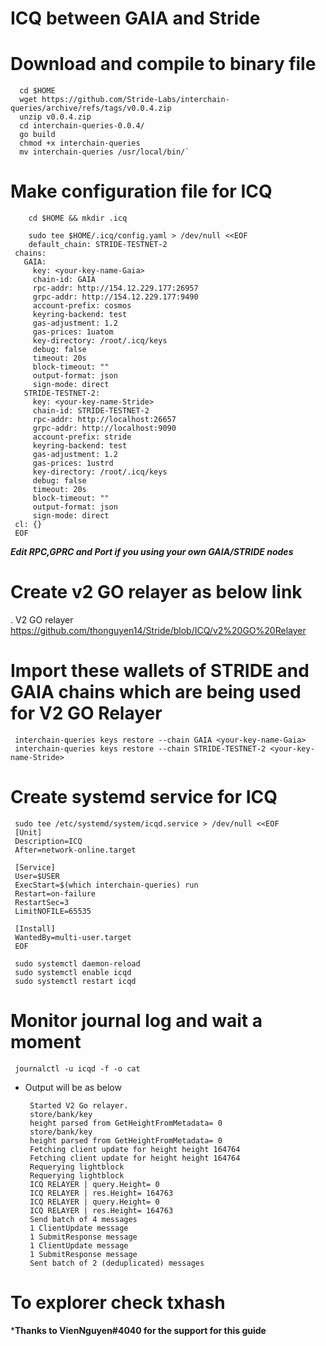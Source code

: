 #  ICQ between GAIA and Stride

# Download and compile to binary file
      cd $HOME
      wget https://github.com/Stride-Labs/interchain-queries/archive/refs/tags/v0.0.4.zip
      unzip v0.0.4.zip
      cd interchain-queries-0.0.4/
      go build
      chmod +x interchain-queries
      mv interchain-queries /usr/local/bin/`

# Make configuration file for ICQ

        cd $HOME && mkdir .icq
  
        sudo tee $HOME/.icq/config.yaml > /dev/null <<EOF
        default_chain: STRIDE-TESTNET-2
     chains:
       GAIA:
         key: <your-key-name-Gaia>
         chain-id: GAIA
         rpc-addr: http://154.12.229.177:26957
         grpc-addr: http://154.12.229.177:9490
         account-prefix: cosmos
         keyring-backend: test
         gas-adjustment: 1.2
         gas-prices: 1uatom
         key-directory: /root/.icq/keys
         debug: false
         timeout: 20s
         block-timeout: ""
         output-format: json
         sign-mode: direct
       STRIDE-TESTNET-2:
         key: <your-key-name-Stride>
         chain-id: STRIDE-TESTNET-2
         rpc-addr: http://localhost:26657
         grpc-addr: http://localhost:9090
         account-prefix: stride
         keyring-backend: test
         gas-adjustment: 1.2
         gas-prices: 1ustrd
         key-directory: /root/.icq/keys
         debug: false
         timeout: 20s
         block-timeout: ""
         output-format: json
         sign-mode: direct
     cl: {}
     EOF

***Edit RPC,GPRC and Port if you using your own GAIA/STRIDE nodes***

# Create v2 GO relayer as below link
  . V2 GO relayer https://github.com/thonguyen14/Stride/blob/ICQ/v2%20GO%20Relayer
# Import these wallets of STRIDE and GAIA chains which are being used for V2 GO Relayer

     interchain-queries keys restore --chain GAIA <your-key-name-Gaia>
     interchain-queries keys restore --chain STRIDE-TESTNET-2 <your-key-name-Stride>

# Create systemd service for ICQ

     sudo tee /etc/systemd/system/icqd.service > /dev/null <<EOF
     [Unit]
     Description=ICQ 
     After=network-online.target

     [Service]
     User=$USER
     ExecStart=$(which interchain-queries) run
     Restart=on-failure
     RestartSec=3
     LimitNOFILE=65535

     [Install]
     WantedBy=multi-user.target
     EOF

     sudo systemctl daemon-reload
     sudo systemctl enable icqd
     sudo systemctl restart icqd

# Monitor journal log and wait a moment

     journalctl -u icqd -f -o cat

- Output will be as below

       Started V2 Go relayer.
       store/bank/key
       height parsed from GetHeightFromMetadata= 0
       store/bank/key
       height parsed from GetHeightFromMetadata= 0
       Fetching client update for height height 164764
       Fetching client update for height height 164764
       Requerying lightblock
       Requerying lightblock
       ICQ RELAYER | query.Height= 0
       ICQ RELAYER | res.Height= 164763
       ICQ RELAYER | query.Height= 0
       ICQ RELAYER | res.Height= 164763
       Send batch of 4 messages
       1 ClientUpdate message
       1 SubmitResponse message
       1 ClientUpdate message
       1 SubmitResponse message
       Sent batch of 2 (deduplicated) messages
# To explorer check txhash 

*****Thanks to VienNguyen#4040 for the support for this guide****



